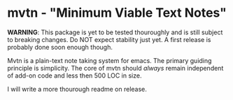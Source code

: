 # mvtn - "Minimum Viable Text Notes"

**WARNING**: This package is yet to be tested thouroughly and is still subject
to breaking changes. Do NOT expect stability just yet. A first release is
probably done soon enough though.

Mvtn is a plain-text note taking system for emacs. The primary guiding principle
is simplicity. The core of mvtn should *always* remain independent of add-on
code and less then 500 LOC in size.

I will write a more thourough readme on release.
